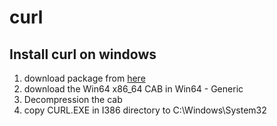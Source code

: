 # curl

## Install curl on windows

1. download package from [here](https://curl.haxx.se/download.html)
2. download the Win64 x86_64 CAB in Win64 - Generic
3. Decompression the cab
4. copy CURL.EXE in I386 directory to C:\Windows\System32
